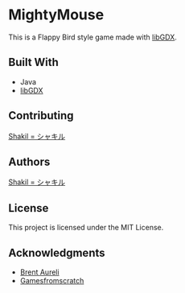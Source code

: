 # MightyMouse
This is a Flappy Bird style game made with [libGDX](https://libgdx.badlogicgames.com/).

## Built With

- Java
- [libGDX](https://libgdx.badlogicgames.com/)

## Contributing

[Shakil = シャキル](https://github.com/shakilbinkarim)

## Authors

[Shakil = シャキル](https://github.com/shakilbinkarim)

## License

This project is licensed under the MIT License.

## Acknowledgments

- [Brent Aureli](https://www.youtube.com/user/Profyx)
- [Gamesfromscratch](https://www.youtube.com/user/gamefromscratch)
